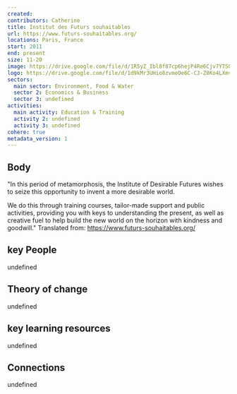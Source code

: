 ```yaml
---
created:
contributors: Catherine
title: Institut des Futurs souhaitables
url: https://www.futurs-souhaitables.org/
locations: Paris, France
start: 2011
end: present
size: 11-20
image: https://drive.google.com/file/d/1R5yZ_Ibl8f87cp6hejP4Re6Cjv7YTS0k/view?usp=drive_link
logo: https://drive.google.com/file/d/1d9kMr3UHio8zvmeOe6C-CJ-Z0Ko4LXmv/view?usp=drive_link
sectors:
  main sector: Environment, Food & Water
  sector 2: Economics & Business
  sector 3: undefined
activities: 
  main activity: Education & Training
  activity 2: undefined
  activity 3: undefined
cohere: true
metadata_version: 1
---
```



## Body

"In this period of metamorphosis, the Institute of Desirable Futures wishes to seize this opportunity to invent a more desirable world.

We do this through training courses, tailor-made support and public activities, providing you with keys to understanding the present, as well as creative fuel to help build the new world on the horizon with kindness and goodwill."
Translated from: https://www.futurs-souhaitables.org/ 

## key People

undefined

## Theory of change

undefined

## key learning resources

undefined

## Connections

undefined


